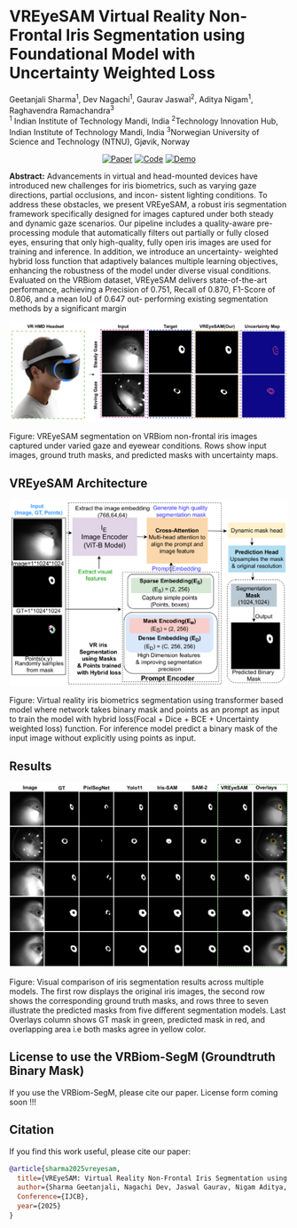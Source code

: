 # VREyeSAM  Virtual Reality Non-Frontal Iris Segmentation using Foundational Model with Uncertainty Weighted Loss
Geetanjali Sharma<sup>1</sup>, Dev Nagachi<sup>1</sup>, Gaurav Jaswal<sup>2</sup>, Aditya Nigam<sup>1</sup>, Raghavendra Ramachandra<sup>3</sup>  
<sup>1</sup> Indian Institute of Technology Mandi, India
<sup>2</sup>Technology Innovation Hub, Indian Institute of Technology Mandi, India
<sup>3</sup>Norwegian University of Science and Technology (NTNU), Gjøvik, Norway

<p align="center">
  <a href="https://example.com"><img src="https://img.shields.io/badge/Paper-View-blue.svg" alt="Paper"></a>
  <a href="#"><img src="https://img.shields.io/badge/Code-Coming%20Soon-orange" alt="Code"></a>
  <a href="#"><img src="https://img.shields.io/badge/Demo-Coming%20Soon-orange.svg" alt="Demo"></a>
</p>

**Abstract:** Advancements in virtual and head-mounted devices
have introduced new challenges for iris biometrics, such
as varying gaze directions, partial occlusions, and incon-
sistent lighting conditions. To address these obstacles, we
present VREyeSAM, a robust iris segmentation framework
specifically designed for images captured under both
steady and dynamic gaze scenarios. Our pipeline includes
a quality-aware pre-processing module that automatically
filters out partially or fully closed eyes, ensuring that only
high-quality, fully open iris images are used for training
and inference. In addition, we introduce an uncertainty-
weighted hybrid loss function that adaptively balances
multiple learning objectives, enhancing the robustness of
the model under diverse visual conditions. Evaluated on
the VRBiom dataset, VREyeSAM delivers state-of-the-art
performance, achieving a Precision of 0.751, Recall of
0.870, F1-Score of 0.806, and a mean IoU of 0.647 out-
performing existing segmentation methods by a significant
margin
<p align="center">
  <img src="assets/Teaser_IJCB_UPDATED.png" alt="Architecture" width="600"/>
</p>
Figure: VREyeSAM segmentation on VRBiom non-frontal iris images captured under varied gaze and eyewear conditions. Rows show input images, ground truth masks, and predicted masks with uncertainty maps.

## VREyeSAM Architecture 
<p align="center">
  <img src="assets/VRBIOM_SAM2_UPDATED.png" alt="Architecture" width="600"/>
</p>
Figure: Virtual reality iris biometrics segmentation using transformer based model where network takes binary mask and points as an
prompt as input to train the model with hybrid loss(Focal + Dice + BCE + Uncertainty weighted loss) function. For inference model predict
a binary mask of the input image without explicitly using points as input.

## Results
<p align="center">
  <img src="assets/VREyeSAM_updated_overlay-compressed.png" alt="Architecture" width="600"/>
</p>
Figure: Visual comparison of iris segmentation results across multiple models. The first row displays the original iris images, the second row shows the corresponding ground truth masks, and rows three to seven illustrate the predicted masks from five different segmentation models. Last Overlays column shows GT mask in green, predicted mask in red, and overlapping area i.e both masks agree in yellow color.

## License to use the VRBiom-SegM (Groundtruth Binary Mask)
If you use the VRBiom-SegM, please cite our paper.
   License form coming soon !!!

## Citation

If you find this work useful, please cite our paper:

```bibtex
@article{sharma2025vreyesam,
  title={VREyeSAM: Virtual Reality Non-Frontal Iris Segmentation using Foundational Model with Uncertainty Weighted Loss},
  author={Sharma Geetanjali, Nagachi Dev, Jaswal Gaurav, Nigam Aditya, and Ramachandra, Raghavendra},
  Conference={IJCB},
  year={2025}
}

